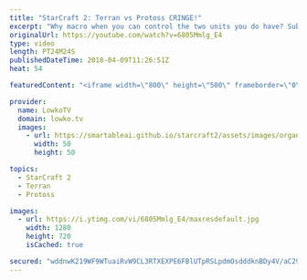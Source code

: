 ```yaml
---
title: "StarCraft 2: Terran vs Protoss CRINGE!"
excerpt: "Why macro when you can control the two units you do have? Subscribe for more videos: http://lowko.tv/youtube More viewer games: https://goo.gl/TSZ62L  In this Silver League match of Terran versus Protoss, both players decide to go for some odd build strategies. The Protoss decides to go for a Cannon"
originalUrl: https://youtube.com/watch?v=6805Mmlg_E4
type: video
length: PT24M24S
publishedDateTime: 2018-04-09T11:26:51Z
heat: 54

featuredContent: "<iframe width=\"800\" height=\"500\" frameborder=\"0\" src=\"https://www.youtube.com/embed/6805Mmlg_E4\" allow=\"accelerometer; autoplay; encrypted-media; gyroscope; picture-in-picture\" allowfullscreen></iframe>"

provider:
  name: LowkoTV
  domain: lowko.tv
  images:
    - url: https://smartableai.github.io/starcraft2/assets/images/organizations/lowko.tv-50x50.jpg
      width: 50
      height: 50

topics:
  - StarCraft 2
  - Terran
  - Protoss

images:
  - url: https://i.ytimg.com/vi/6805Mmlg_E4/maxresdefault.jpg
    width: 1280
    height: 720
    isCached: true

secured: "wddnwK219WF9WTuaiRvW9CL3RTXEXPE6FBlUTpRSLpdmOsdddknBDy4V/aC297hf55LPjQ98XIpTGmDH4+zKSjarhIkMcUDQ3XE6WOAB9IXb1xxAW5sJ0XVoBhjFr2Aox8Ylk7XpmpIkNYHrvCLqvl6T5C/fV3rHS0Xl6UqB3rr8lwrSLp/bZ02S5NnYAy0NNnS8SkDWXDDFSk+nr6qhNeXk4fV73MXSsJG0Xr4FUQZqhBqyVv4XsedWv/8eyNFBRcE43cVlrMhbzyvPyHEytwrw8VbWnNskZP75UeAB58ydXIt7NUEerUAEwji7prGw2s94nU3JXOWQgDUuEOgf9o59yGHOz9ztxaSKuN2LRo3gazJJViRrsV62a+twiH/eiHw3Fw8lijCspRD33O9zasxluYCHpB6KqXXeVs5y0rZbeRG5DQ/HVTPpcLOyJ48A;Z5zUDrZa1RvAURsGy44tTw=="
---
```


